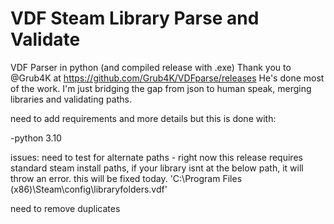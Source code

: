 # VDF Steam Library Parse and Validate
VDF Parser in python (and compiled release with .exe) 
Thank you to @Grub4K at https://github.com/Grub4K/VDFparse/releases
He's done most of the work. I'm just bridging the gap from json to human speak, merging libraries and validating paths. 

need to add requirements and more details but this is done with: 

-python 3.10

issues: 
 need to test for alternate paths - right now this release requires standard steam install paths, if your library isnt at the below path, it will throw an error. this will be fixed today.
'C:\\Program Files (x86)\\Steam\\config\\libraryfolders.vdf'

need to remove duplicates

